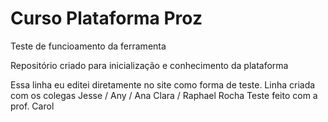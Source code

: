 # Curso Plataforma Proz
 Teste de funcioamento da ferramenta

Repositório criado para inicialização e conhecimento da plataforma

Essa linha eu editei diretamente no site como forma de teste.
Linha criada com os colegas Jesse / Any / Ana Clara / Raphael Rocha
Teste feito com a prof. Carol
